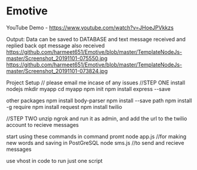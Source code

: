 # Emotive
YouTube Demo - https://www.youtube.com/watch?v=JHoeJPVkkzs

Output: Data can be saved to DATABASE and text message received and replied back opt message also received
https://github.com/harmeet651/Emotive/blob/master/TemplateNodeJs-master/Screenshot_20191101-075550.jpg
https://github.com/harmeet651/Emotive/blob/master/TemplateNodeJs-master/Screenshot_20191101-073824.jpg

Project Setup // please email me incase of any issues
//STEP ONE
install nodejs
mkdir myapp
cd myapp
npm init
npm install express --save

other packages
npm install body-parser
npm install --save path
npm install -g require
npm install request
npm install twilio

//STEP TWO
unzip ngrok and run it as admin, and add the url to the twilio account to recieve messages

start using these commands in command promt
node app.js //for making new words and saving in PostGreSQL
node sms.js //to send and recieve messages

use vhost in code to run just one script
